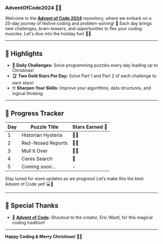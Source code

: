 ### AdventOfCode2024 🎄✨  
Welcome to the **[Advent of Code 2024](https://adventofcode.com/)** repository, where we embark on a 25-day journey of festive coding and problem-solving! 🌟 Each day brings new challenges, brain-teasers, and opportunities to flex your coding muscles. Let's dive into the holiday fun! 🎅🎁  

---

## 🌟 Highlights  
- 🎯 **Daily Challenges:** Solve programming puzzles every day leading up to Christmas!  
- 🏆 **Two Gold Stars Per Day:** Solve Part 1 and Part 2 of each challenge to earn stars!  
- 🤓 **Sharpen Your Skills:** Improve your algorithms, data structures, and logical thinking.  

---

## 📅 Progress Tracker  
| Day | Puzzle Title                 | Stars Earned 🌟 |
|-----|------------------------------|-----------------|
| 1   | Historian Hysteria           | 🌟🌟           |
| 2   | Red-Nosed Reports            | 🌟🌟           |
| 3   | Mull It Over                 | 🌟🌟           |
| 4   | Ceres Search                 | 🌟              |
| 5   | Coming soon...               | -               |

Stay tuned for more updates as we progress!  Let’s make this the best Advent of Code yet! 💻🌟  

---

## 🎅 Special Thanks  
- 🎄 **[Advent of Code](https://adventofcode.com/):** Shoutout to the creator, Eric Wastl, for this magical coding tradition!  
---

**Happy Coding & Merry Christmas! 🎅🎄**  
